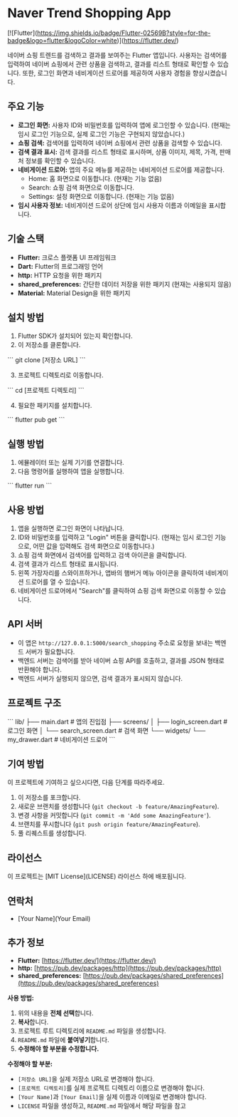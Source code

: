 # Naver Trend Shopping App

\[!\[Flutter](https://img.shields.io/badge/Flutter-02569B?style=for-the-badge&logo=flutter&logoColor=white)](https://flutter.dev/)

네이버 쇼핑 트렌드를 검색하고 결과를 보여주는 Flutter 앱입니다. 사용자는 검색어를 입력하여 네이버 쇼핑에서 관련 상품을 검색하고, 결과를 리스트 형태로 확인할 수 있습니다. 또한, 로그인 화면과 네비게이션 드로어를 제공하여 사용자 경험을 향상시켰습니다.

## 주요 기능

*   **로그인 화면:** 사용자 ID와 비밀번호를 입력하여 앱에 로그인할 수 있습니다. (현재는 임시 로그인 기능으로, 실제 로그인 기능은 구현되지 않았습니다.)
*   **쇼핑 검색:** 검색어를 입력하여 네이버 쇼핑에서 관련 상품을 검색할 수 있습니다.
*   **검색 결과 표시:** 검색 결과를 리스트 형태로 표시하며, 상품 이미지, 제목, 가격, 판매처 정보를 확인할 수 있습니다.
*   **네비게이션 드로어:** 앱의 주요 메뉴를 제공하는 네비게이션 드로어를 제공합니다.
    *   Home: 홈 화면으로 이동합니다. (현재는 기능 없음)
    *   Search: 쇼핑 검색 화면으로 이동합니다.
    *   Settings: 설정 화면으로 이동합니다. (현재는 기능 없음)
*   **임시 사용자 정보:** 네비게이션 드로어 상단에 임시 사용자 이름과 이메일을 표시합니다.

## 기술 스택

*   **Flutter:** 크로스 플랫폼 UI 프레임워크
*   **Dart:** Flutter의 프로그래밍 언어
*   **http:** HTTP 요청을 위한 패키지
*   **shared_preferences:** 간단한 데이터 저장을 위한 패키지 (현재는 사용되지 않음)
*   **Material:** Material Design을 위한 패키지

## 설치 방법

1.  Flutter SDK가 설치되어 있는지 확인합니다.
2.  이 저장소를 클론합니다.

\`\`\`
git clone \[저장소 URL]
\`\`\`

3.  프로젝트 디렉토리로 이동합니다.

\`\`\`
cd \[프로젝트 디렉토리]
\`\`\`

4.  필요한 패키지를 설치합니다.

\`\`\`
flutter pub get
\`\`\`

## 실행 방법

1.  에뮬레이터 또는 실제 기기를 연결합니다.
2.  다음 명령어를 실행하여 앱을 실행합니다.

\`\`\`
flutter run
\`\`\`

## 사용 방법

1.  앱을 실행하면 로그인 화면이 나타납니다.
2.  ID와 비밀번호를 입력하고 "Login" 버튼을 클릭합니다. (현재는 임시 로그인 기능으로, 어떤 값을 입력해도 검색 화면으로 이동합니다.)
3.  쇼핑 검색 화면에서 검색어를 입력하고 검색 아이콘을 클릭합니다.
4.  검색 결과가 리스트 형태로 표시됩니다.
5.  왼쪽 가장자리를 스와이프하거나, 앱바의 햄버거 메뉴 아이콘을 클릭하여 네비게이션 드로어를 열 수 있습니다.
6.  네비게이션 드로어에서 "Search"를 클릭하여 쇼핑 검색 화면으로 이동할 수 있습니다.

## API 서버

*   이 앱은 `http://127.0.0.1:5000/search_shopping` 주소로 요청을 보내는 백엔드 서버가 필요합니다.
*   백엔드 서버는 검색어를 받아 네이버 쇼핑 API를 호출하고, 결과를 JSON 형태로 반환해야 합니다.
*   백엔드 서버가 실행되지 않으면, 검색 결과가 표시되지 않습니다.

## 프로젝트 구조

\`\`\`
lib/
├── main.dart              # 앱의 진입점
├── screens/
│   ├── login_screen.dart  # 로그인 화면
│   └── search_screen.dart # 검색 화면
└── widgets/
    └── my_drawer.dart     # 네비게이션 드로어
\`\`\`

## 기여 방법

이 프로젝트에 기여하고 싶으시다면, 다음 단계를 따라주세요.

1.  이 저장소를 포크합니다.
2.  새로운 브랜치를 생성합니다 (`git checkout -b feature/AmazingFeature`).
3.  변경 사항을 커밋합니다 (`git commit -m 'Add some AmazingFeature'`).
4.  브랜치를 푸시합니다 (`git push origin feature/AmazingFeature`).
5.  풀 리퀘스트를 생성합니다.

## 라이선스

이 프로젝트는 \[MIT License](LICENSE) 라이선스 하에 배포됩니다.

## 연락처

*   \[Your Name](Your Email)

## 추가 정보

*   **Flutter:** [https://flutter.dev/](https://flutter.dev/)
*   **http:** [https://pub.dev/packages/http](https://pub.dev/packages/http)
*   **shared_preferences:** [https://pub.dev/packages/shared_preferences](https://pub.dev/packages/shared_preferences)

**사용 방법:**

1.  위의 내용을 **전체 선택**합니다.
2.  **복사**합니다.
3.  프로젝트 루트 디렉토리에 `README.md` 파일을 생성합니다.
4.  `README.md` 파일에 **붙여넣기**합니다.
5.  **수정해야 할 부분을 수정합니다.**

**수정해야 할 부분:**

*   `[저장소 URL]`을 실제 저장소 URL로 변경해야 합니다.
*   `[프로젝트 디렉토리]`를 실제 프로젝트 디렉토리 이름으로 변경해야 합니다.
*   `[Your Name]`과 `[Your Email]`을 실제 이름과 이메일로 변경해야 합니다.
*   `LICENSE` 파일을 생성하고, `README.md` 파일에서 해당 파일을 참고
